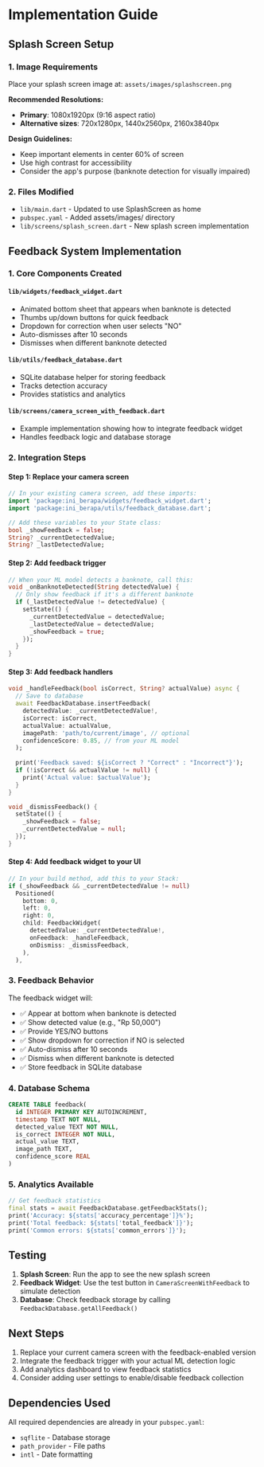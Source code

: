 # Implementation Guide

## Splash Screen Setup

### 1. Image Requirements
Place your splash screen image at: `assets/images/splashscreen.png`

**Recommended Resolutions:**
- **Primary**: 1080x1920px (9:16 aspect ratio)
- **Alternative sizes**: 720x1280px, 1440x2560px, 2160x3840px

**Design Guidelines:**
- Keep important elements in center 60% of screen
- Use high contrast for accessibility
- Consider the app's purpose (banknote detection for visually impaired)

### 2. Files Modified
- `lib/main.dart` - Updated to use SplashScreen as home
- `pubspec.yaml` - Added assets/images/ directory
- `lib/screens/splash_screen.dart` - New splash screen implementation

## Feedback System Implementation

### 1. Core Components Created

#### `lib/widgets/feedback_widget.dart`
- Animated bottom sheet that appears when banknote is detected
- Thumbs up/down buttons for quick feedback
- Dropdown for correction when user selects "NO"
- Auto-dismisses after 10 seconds
- Dismisses when different banknote detected

#### `lib/utils/feedback_database.dart`
- SQLite database helper for storing feedback
- Tracks detection accuracy
- Provides statistics and analytics

#### `lib/screens/camera_screen_with_feedback.dart`
- Example implementation showing how to integrate feedback widget
- Handles feedback logic and database storage

### 2. Integration Steps

#### Step 1: Replace your camera screen
```dart
// In your existing camera screen, add these imports:
import 'package:ini_berapa/widgets/feedback_widget.dart';
import 'package:ini_berapa/utils/feedback_database.dart';

// Add these variables to your State class:
bool _showFeedback = false;
String? _currentDetectedValue;
String? _lastDetectedValue;
```

#### Step 2: Add feedback trigger
```dart
// When your ML model detects a banknote, call this:
void _onBanknoteDetected(String detectedValue) {
  // Only show feedback if it's a different banknote
  if (_lastDetectedValue != detectedValue) {
    setState(() {
      _currentDetectedValue = detectedValue;
      _lastDetectedValue = detectedValue;
      _showFeedback = true;
    });
  }
}
```

#### Step 3: Add feedback handlers
```dart
void _handleFeedback(bool isCorrect, String? actualValue) async {
  // Save to database
  await FeedbackDatabase.insertFeedback(
    detectedValue: _currentDetectedValue!,
    isCorrect: isCorrect,
    actualValue: actualValue,
    imagePath: 'path/to/current/image', // optional
    confidenceScore: 0.85, // from your ML model
  );
  
  print('Feedback saved: ${isCorrect ? "Correct" : "Incorrect"}');
  if (!isCorrect && actualValue != null) {
    print('Actual value: $actualValue');
  }
}

void _dismissFeedback() {
  setState(() {
    _showFeedback = false;
    _currentDetectedValue = null;
  });
}
```

#### Step 4: Add feedback widget to your UI
```dart
// In your build method, add this to your Stack:
if (_showFeedback && _currentDetectedValue != null)
  Positioned(
    bottom: 0,
    left: 0,
    right: 0,
    child: FeedbackWidget(
      detectedValue: _currentDetectedValue!,
      onFeedback: _handleFeedback,
      onDismiss: _dismissFeedback,
    ),
  ),
```

### 3. Feedback Behavior

The feedback widget will:
- ✅ Appear at bottom when banknote is detected
- ✅ Show detected value (e.g., "Rp 50,000")
- ✅ Provide YES/NO buttons
- ✅ Show dropdown for correction if NO is selected
- ✅ Auto-dismiss after 10 seconds
- ✅ Dismiss when different banknote is detected
- ✅ Store feedback in SQLite database

### 4. Database Schema

```sql
CREATE TABLE feedback(
  id INTEGER PRIMARY KEY AUTOINCREMENT,
  timestamp TEXT NOT NULL,
  detected_value TEXT NOT NULL,
  is_correct INTEGER NOT NULL,
  actual_value TEXT,
  image_path TEXT,
  confidence_score REAL
)
```

### 5. Analytics Available

```dart
// Get feedback statistics
final stats = await FeedbackDatabase.getFeedbackStats();
print('Accuracy: ${stats['accuracy_percentage']}%');
print('Total feedback: ${stats['total_feedback']}');
print('Common errors: ${stats['common_errors']}');
```

## Testing

1. **Splash Screen**: Run the app to see the new splash screen
2. **Feedback Widget**: Use the test button in `CameraScreenWithFeedback` to simulate detection
3. **Database**: Check feedback storage by calling `FeedbackDatabase.getAllFeedback()`

## Next Steps

1. Replace your current camera screen with the feedback-enabled version
2. Integrate the feedback trigger with your actual ML detection logic
3. Add analytics dashboard to view feedback statistics
4. Consider adding user settings to enable/disable feedback collection

## Dependencies Used

All required dependencies are already in your `pubspec.yaml`:
- `sqflite` - Database storage
- `path_provider` - File paths
- `intl` - Date formatting
